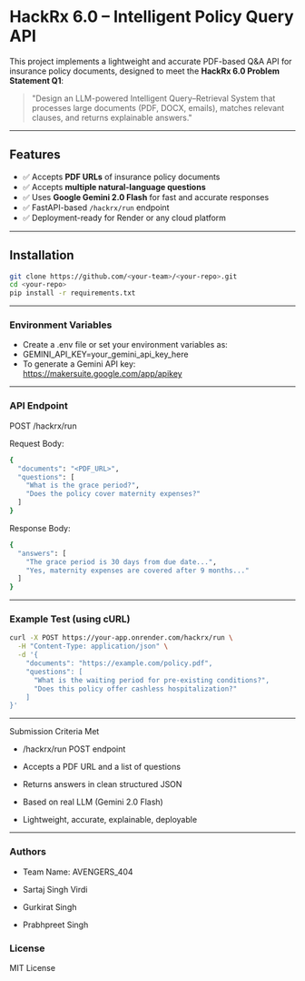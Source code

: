 #  HackRx 6.0 – Intelligent Policy Query API

This project implements a lightweight and accurate PDF-based Q&A API for insurance policy documents, designed to meet the **HackRx 6.0 Problem Statement Q1**:

> "Design an LLM-powered Intelligent Query–Retrieval System that processes large documents (PDF, DOCX, emails), matches relevant clauses, and returns explainable answers."

---

##  Features

- ✅ Accepts **PDF URLs** of insurance policy documents
- ✅ Accepts **multiple natural-language questions**
- ✅ Uses **Google Gemini 2.0 Flash** for fast and accurate responses
- ✅ FastAPI-based `/hackrx/run` endpoint
- ✅ Deployment-ready for Render or any cloud platform

---

##  Installation

```bash
git clone https://github.com/<your-team>/<your-repo>.git
cd <your-repo>
pip install -r requirements.txt
```
---
###  Environment Variables
- Create a .env file or set your environment variables as:
- GEMINI_API_KEY=your_gemini_api_key_here
- To generate a Gemini API key: https://makersuite.google.com/app/apikey
---

###  API Endpoint
POST /hackrx/run

Request Body:
```bash
{
  "documents": "<PDF_URL>",
  "questions": [
    "What is the grace period?",
    "Does the policy cover maternity expenses?"
  ]
}
```
Response Body:
```bash
{
  "answers": [
    "The grace period is 30 days from due date...",
    "Yes, maternity expenses are covered after 9 months..."
  ]
}
```
---
###  Example Test (using cURL) 
```bash
curl -X POST https://your-app.onrender.com/hackrx/run \
  -H "Content-Type: application/json" \
  -d '{
    "documents": "https://example.com/policy.pdf",
    "questions": [
      "What is the waiting period for pre-existing conditions?",
      "Does this policy offer cashless hospitalization?"
    ]
}'
```
---
 Submission Criteria Met
 - /hackrx/run POST endpoint

 - Accepts a PDF URL and a list of questions

 - Returns answers in clean structured JSON

 - Based on real LLM (Gemini 2.0 Flash)

 - Lightweight, accurate, explainable, deployable
 
---
###  Authors
- Team Name: AVENGERS_404

- Sartaj Singh Virdi

- Gurkirat Singh

- Prabhpreet Singh

###  License

MIT License
